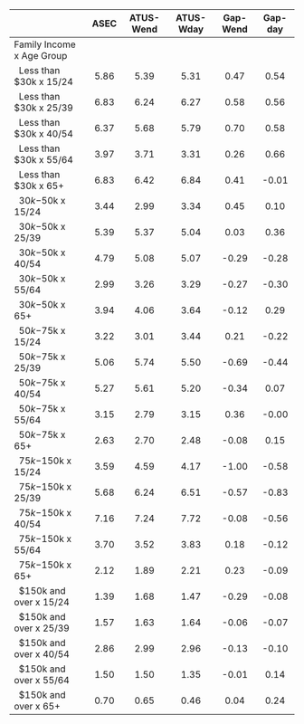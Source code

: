 
|                      |         ASEC |    ATUS-Wend |    ATUS-Wday |     Gap-Wend |      Gap-day |
| -------------------- | :----------: | :----------: | :----------: | :----------: | :----------: |
| Family Income x Age Group |              |              |              |              |              |
| &nbsp;&nbsp;Less than $30k x 15/24 |         5.86 |         5.39 |         5.31 |         0.47 |         0.54 |
| &nbsp;&nbsp;Less than $30k x 25/39 |         6.83 |         6.24 |         6.27 |         0.58 |         0.56 |
| &nbsp;&nbsp;Less than $30k x 40/54 |         6.37 |         5.68 |         5.79 |         0.70 |         0.58 |
| &nbsp;&nbsp;Less than $30k x 55/64 |         3.97 |         3.71 |         3.31 |         0.26 |         0.66 |
| &nbsp;&nbsp;Less than $30k x 65+ |         6.83 |         6.42 |         6.84 |         0.41 |        -0.01 |
| &nbsp;&nbsp;$30k-$50k x 15/24 |         3.44 |         2.99 |         3.34 |         0.45 |         0.10 |
| &nbsp;&nbsp;$30k-$50k x 25/39 |         5.39 |         5.37 |         5.04 |         0.03 |         0.36 |
| &nbsp;&nbsp;$30k-$50k x 40/54 |         4.79 |         5.08 |         5.07 |        -0.29 |        -0.28 |
| &nbsp;&nbsp;$30k-$50k x 55/64 |         2.99 |         3.26 |         3.29 |        -0.27 |        -0.30 |
| &nbsp;&nbsp;$30k-$50k x 65+ |         3.94 |         4.06 |         3.64 |        -0.12 |         0.29 |
| &nbsp;&nbsp;$50k-$75k x 15/24 |         3.22 |         3.01 |         3.44 |         0.21 |        -0.22 |
| &nbsp;&nbsp;$50k-$75k x 25/39 |         5.06 |         5.74 |         5.50 |        -0.69 |        -0.44 |
| &nbsp;&nbsp;$50k-$75k x 40/54 |         5.27 |         5.61 |         5.20 |        -0.34 |         0.07 |
| &nbsp;&nbsp;$50k-$75k x 55/64 |         3.15 |         2.79 |         3.15 |         0.36 |        -0.00 |
| &nbsp;&nbsp;$50k-$75k x 65+ |         2.63 |         2.70 |         2.48 |        -0.08 |         0.15 |
| &nbsp;&nbsp;$75k-$150k x 15/24 |         3.59 |         4.59 |         4.17 |        -1.00 |        -0.58 |
| &nbsp;&nbsp;$75k-$150k x 25/39 |         5.68 |         6.24 |         6.51 |        -0.57 |        -0.83 |
| &nbsp;&nbsp;$75k-$150k x 40/54 |         7.16 |         7.24 |         7.72 |        -0.08 |        -0.56 |
| &nbsp;&nbsp;$75k-$150k x 55/64 |         3.70 |         3.52 |         3.83 |         0.18 |        -0.12 |
| &nbsp;&nbsp;$75k-$150k x 65+ |         2.12 |         1.89 |         2.21 |         0.23 |        -0.09 |
| &nbsp;&nbsp;$150k and over x 15/24 |         1.39 |         1.68 |         1.47 |        -0.29 |        -0.08 |
| &nbsp;&nbsp;$150k and over x 25/39 |         1.57 |         1.63 |         1.64 |        -0.06 |        -0.07 |
| &nbsp;&nbsp;$150k and over x 40/54 |         2.86 |         2.99 |         2.96 |        -0.13 |        -0.10 |
| &nbsp;&nbsp;$150k and over x 55/64 |         1.50 |         1.50 |         1.35 |        -0.01 |         0.14 |
| &nbsp;&nbsp;$150k and over x 65+ |         0.70 |         0.65 |         0.46 |         0.04 |         0.24 |

